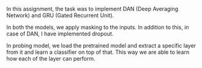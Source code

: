 In this assignment, the task was to implement DAN (Deep Averaging Network) and GRU (Gated Recurrent Unit).

In both the models, we apply masking to the inputs. In addition to this, in case of DAN, I have implemented dropout.

In probing model, we load the pretrained model and extract a specific layer from it and learn a classifier on top of that. This way we 
are able to learn how each of the layer can perform.

